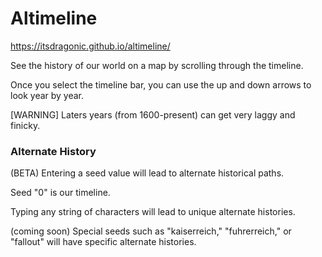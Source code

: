 # Altimeline
https://itsdragonic.github.io/altimeline/

See the history of our world on a map by scrolling through the timeline.

Once you select the timeline bar, you can use the up and down arrows to look year by year.

[WARNING] Laters years (from 1600-present) can get very laggy and finicky.

### Alternate History

(BETA) Entering a seed value will lead to alternate historical paths.

Seed "0" is our timeline.

Typing any string of characters will lead to unique alternate histories.

(coming soon) Special seeds such as "kaiserreich," "fuhrerreich," or "fallout" will have specific alternate histories.

